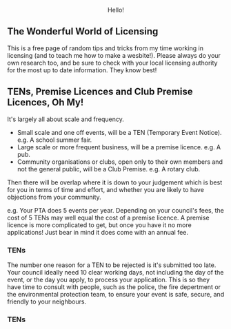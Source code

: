 <p align="center">Hello!</p>

## The Wonderful World of Licensing

This is a free page of random tips and tricks from my time working in licensing (and to teach me how to make a wesbite!). 
Please always do your own research too, and be sure to check with your local licensing authority for the most up to date information. They know best!

## TENs, Premise Licences and Club Premise Licences, Oh My!

It's largely all about scale and frequency. 

- Small scale and one off events, will be a TEN (Temporary Event Notice). e.g. A school summer fair.
- Large scale or more frequent business, will be a premise licence. e.g. A pub.
- Community organisations or clubs, open only to their own members and not the general public, will be a Club Premise. e.g. A rotary club.

Then there will be overlap where it is down to your judgement which is best for you in terms of time and effort, and whether you are likely to have objections from your community.

e.g. Your PTA does 5 events per year. Depending on your council's fees, the cost of 5 TENs may well equal the cost of a premise licence. A premise licence is more complicated to get, but once you have it no more applications! Just bear in mind it does come with an annual fee.

### TENs

The number one reason for a TEN to be rejected is it's submitted too late. Your council ideally need 10 clear working days, not including the day of the event, or the day you apply, to process your application. This is so they have time to consult with people, such as the police, the fire depertment or the environmental protection team, to ensure your event is safe, secure, and friendly to your neighbours.

### TENs 
